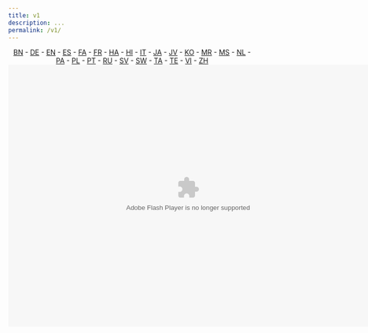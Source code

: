 ```yaml
---
title: v1
description: ...
permalink: /v1/
---
```


<center>
 <a href="https://nakedalarmclock.github.io/bn/" title="অনলাইন এলার্ম ঘড়ি">BN</a> - <a href="https://nakedalarmclock.github.io/de/" title="Online-Wecker">DE</a> - <a href="https://nakedalarmclock.github.io/en/" title="Online Alarm Clock">EN</a> - <a href="https://nakedalarmclock.github.io/es/" title="Alarma Reloj en Línea">ES</a> - <a href="https://nakedalarmclock.github.io/fa/" title="ساعت زنگدار آنلاین">FA</a> - <a href="https://nakedalarmclock.github.io/fr/" title="Réveil en Ligne">FR</a> - <a href="https://nakedalarmclock.github.io/ha/" title="Agogon Agogo kan Layi">HA</a> - <a href="https://nakedalarmclock.github.io/hi/" title="ऑनलाइन अलार्म घड़ी">HI</a> - <a href="https://nakedalarmclock.github.io/it/" title="Sveglia Online">IT</a> - <a href="https://nakedalarmclock.github.io/ja/" title="オンライン目覚まし時計">JA</a> - <a href="https://nakedalarmclock.github.io/jv/" title="Jam Weker Online">JV</a> - <a href="https://nakedalarmclock.github.io/ko/" title="온라인 자명종">KO</a> - <a href="https://nakedalarmclock.github.io/mr/" title="ऑनलाइन अलार्मचे घड्याळ">MR</a> - <a href="https://nakedalarmclock.github.io/ms/" title="Jam Penggera dalam Talian">MS</a> - <a href="https://nakedalarmclock.github.io/nl/" title="Online Wekker">NL</a> - <a href="https://nakedalarmclock.github.io/pa/" title="ਆਨਲਾਈਨ ਅਲਾਰਮ ਘੜੀ">PA</a> - <a href="https://nakedalarmclock.github.io/pl/" title="Budzik Online">PL</a> - <a href="https://nakedalarmclock.github.io/pt/" title="Despertador Online">PT</a> - <a href="https://nakedalarmclock.github.io/ru/" title="Онлайн будильник">RU</a> - <a href="https://nakedalarmclock.github.io/sv/" title="Online Väckarklocka">SV</a> - <a href="https://nakedalarmclock.github.io/sw/" title="Saa ya saa ya saa">SW</a> - <a href="https://nakedalarmclock.github.io/ta/" title="ஆன்லைன் அலாரம் கடிகாரம்">TA</a> - <a href="https://nakedalarmclock.github.io/te/" title="ఆన్లైన్ అలారం గడియారం">TE</a> - <a href="https://nakedalarmclock.github.io/vi/" title="đồng hồ báo thức trực tuyến">VI</a> - <a href="https://nakedalarmclock.github.io/zh/" title="在线闹钟">ZH</a>
  
<div id="swf">
<object id="swf" classid="clsid:D27CDB6E-AE6D-11cf-96B8-444553540000" codebase="https://download.macromedia.com/pub/shockwave/cabs/flash/swflash.cab#version=6,0,0,0" width="732" height="532">
<param name="movie" value="https://clickclock.viacdn.org/v0/7/nac.swf" />
<param name="quality" value="high" />
<embed src="https://clickclock.viacdn.org/v0/7/nac.swf" width="732" height="532" quality="high" pluginspage="https://get.adobe.com/flashplayer/" type="application/x-shockwave-flash" name="swf"/>
</object>
</div>
</center>
